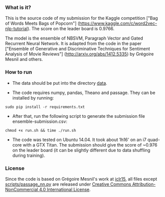 ### What is it? ###
This is the source code of my submission for the Kaggle competition ["Bag of Words Meets Bags of Popcorn"]
(https://www.kaggle.com/c/word2vec-nlp-tutorial). The score on the leader board is 0.9766.

The model is the ensemble of NBSVM, Paragraph Vector and Gated Recurrent Neural Network. It is adapted from
the code in the paper ["Ensemble of Generative and Discriminative Techniques for Sentiment Analysis of Movie Reviews"]
(http://arxiv.org/abs/1412.5335) by Grégoire Mesnil and others.

### How to run ###
* The data should be put into the directory [data](https://github.com/vinhkhuc/kaggle-sentiment-popcorn/tree/master/data).

* The code requires numpy, pandas, Theano and passage. They can be installed by running: 
```
sudo pip install -r requirements.txt
```

* After that, run the following script to generate the submission file ensemble-submission.csv:
```
chmod +x run.sh && time ./run.sh
```

* The code was tested on Ubuntu 14.04. It took about 1h16' on an i7 quad-core with a GTX Titan. The submission should give 
the score of ~0.976 on the leader board (it can be slightly different due to data shuffling during training).

### License ###
Since the code is based on Grégoire Mesnil's work at [iclr15](https://github.com/mesnilgr/iclr15), all files except 
[scripts/passage_nn.py](https://github.com/vinhkhuc/kaggle-sentiment-popcorn/blob/master/scripts/passage_nn.py)
are released under [Creative Commons Attribution-NonCommercial 4.0 International License](http://creativecommons.org/licenses/by-nc/4.0/).
